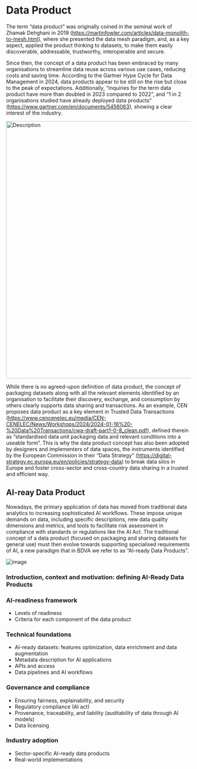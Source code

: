 # Data Product
The term “data product” was originally coined in the seminal work of Zhamak Dehghani in 2019 (https://martinfowler.com/articles/data-monolith-to-mesh.html), where she presented the data mesh paradigm, and, as a key aspect, applied the product thinking to datasets, to make them easily discoverable, addressable, trustworthy, interoperable and secure.

Since then, the concept of a data product has been embraced by many organisations to streamline data reuse across various use cases, reducing costs and saving time. According to the Gartner Hype Cycle for Data Management in 2024, data products appear to be still on the rise but close to the peak of expectations. Additionally, “inquiries for the term data product have more than doubled in 2023 compared to 2022”, and “1 in 2 organisations studied have already deployed data products” (https://www.gartner.com/en/documents/5456063), showing a clear interest of the industry.

<img src="https://github.com/user-attachments/assets/a41124d2-4195-4ffb-b13a-15eb8bd8ced2" alt="Description" width="700"/>

While there is no agreed-upon definition of data product, the concept of packaging datasets along with all the relevant elements identified by an organisation to facilitate their discovery, exchange, and consumption by others clearly supports data sharing and transactions. As an example, CEN proposes data product as a key element in Trusted Data Transactions (https://www.cencenelec.eu/media/CEN-CENELEC/News/Workshops/2024/2024-01-16%20-%20Data%20Transactions/cwa-draft-part1-0-8_clean.pdf), defined therein as “standardised data unit packaging data and relevant conditions into a useable form”. This is why the data product concept has also been adopted by designers and implementers of data spaces, the instruments identified by the European Commission in their “Data Strategy” (https://digital-strategy.ec.europa.eu/en/policies/strategy-data) to break data silos in Europe and foster cross-sector and cross-country data sharing in a trusted and efficient way.

## AI-reay Data Product
Nowadays, the primary application of data has moved from traditional data analytics to increasing sophisticated AI workflows. These impose unique demands on data, including specific descriptions, new data quality dimensions and metrics, and tools to facilitate risk assessment in compliance with standards or regulations like the AI Act. The traditional concept of a data product (focused on packaging and sharing datasets for general use) must then evolve towards supporting specialised requirements of AI, a new paradigm that in BDVA we refer to as “AI-ready Data Products”.

![image](https://github.com/user-attachments/assets/97c5a7b7-3dea-4810-a49f-db7708f1c8b2)

### Introduction, context and motivation: defining AI-Ready Data Products

### AI-readiness framework

-	Levels of readiness
-	Criteria for each component of the data product

### Technical foundations

-	AI-ready datasets: features optimization, data enrichment and data augmentation
-	Metadata description for AI applications
-	APIs and access 
-	Data pipelines and AI workflows

### Governance and compliance

-	Ensuring fairness, explainability, and security
-	Regulatory compliance (AI act)
-	Provenance, traceability, and liability (auditability of data through AI models)
-	Data licensing 

### Industry adoption

-	Sector-specific AI-ready data products
-	Real-world implementations
